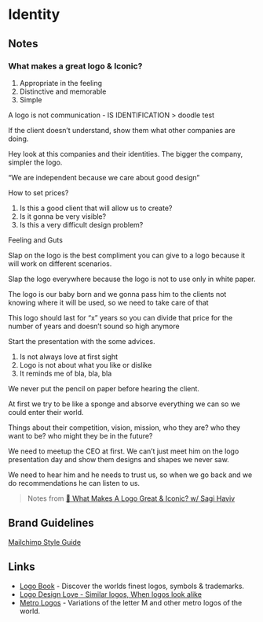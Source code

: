 # Identity

## Notes

### What makes a great logo & Iconic?

1. Appropriate in the feeling
2. Distinctive and memorable
3. Simple

A logo is not communication - IS IDENTIFICATION &gt; doodle test

If the client doesn’t understand, show them what other companies are doing.

Hey look at this companies and their identities. The bigger the company, simpler the logo.

“We are independent because we care about good design”

How to set prices?

1. Is this a good client that will allow us to create?
2. Is it gonna be very visible?
3. Is this a very difficult design problem?

Feeling and Guts

Slap on the logo is the best compliment you can give to a logo because it will work on different scenarios.

Slap the logo everywhere because the logo is not to use only in white paper.

The logo is our baby born and we gonna pass him to the clients not knowing where it will be used, so we need to take care of that

This logo should last for “x” years so you can divide that price for the number of years and doesn’t sound so high anymore

Start the presentation with the some advices.

1. Is not always love at first sight
2. Logo is not about what you like or dislike
3. It reminds me of bla, bla, bla

We never put the pencil on paper before hearing the client.

At first we try to be like a sponge and absorve everything we can so we could enter their world.

Things about their competition, vision, mission, who they are? who they want to be? who might they be in the future?

We need to meetup the CEO at first. We can’t just meet him on the logo presentation day and show them designs and shapes we never saw.

We need to hear him and he needs to trust us, so when we go back and we do recommendations he can listen to us.

> Notes from [🔴 What Makes A Logo Great & Iconic? w/ Sagi Haviv](https://youtu.be/Fz-XGd8EX3U)

## Brand Guidelines

[Mailchimp Style Guide](https://styleguide.mailchimp.com/)

## Links
* [Logo Book](http://www.logobook.com/) - Discover the worlds finest logos, symbols & trademarks.
* [Logo Design Love - Similar logos, When logos look alike](https://www.logodesignlove.com/similar-original-logos)
* [Metro Logos](http://mic-ro.com/metro/metrologos.html) - Variations of the letter M and other metro logos of the world.
